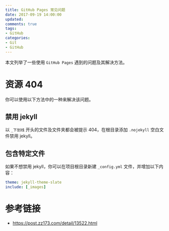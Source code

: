 ```yaml
---
title: GitHub Pages 常见问题
date: 2017-09-19 14:00:00
updated:
comments: true
tags:
- GitHub
categories:
- Git
- GitHub
---
```


本文列举了一些使用 `GitHub Pages` 遇到的问题及其解决方法。

<!--more-->

# 资源 404

你可以使用以下方法中的一种来解决该问题。

## 禁用 jekyll

以 `_下划线` 开头的文件及文件夹都会被提示 404，在根目录添加 `.nojekyll` 空白文件禁用 jekyll。

## 包含特定文件

如果不想禁用 jekyll，你可以在项目根目录新建 `_config.yml` 文件，并增加以下内容：

```yaml
theme: jekyll-theme-slate
include: [_images]
```

# 参考链接

* https://post.zz173.com/detail/13522.html
